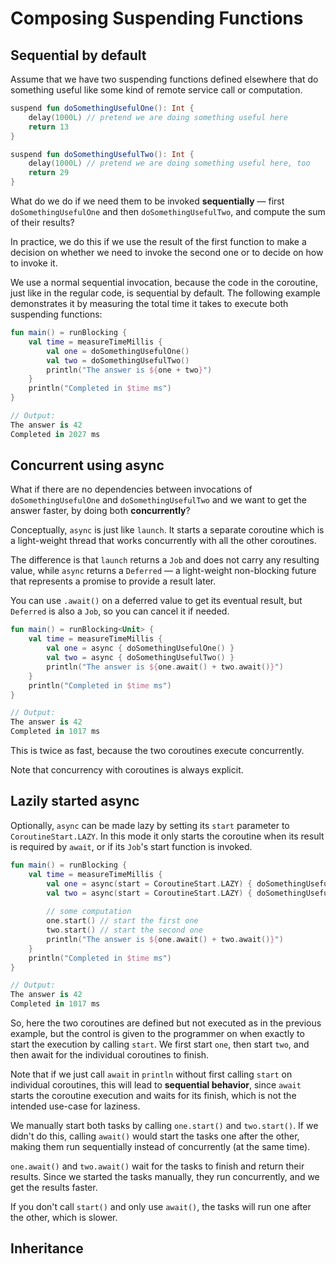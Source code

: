 # Composing Suspending Functions

## Sequential by default

Assume that we have two suspending functions defined elsewhere that do something useful like some kind of remote service call or computation. 

```Kotlin
suspend fun doSomethingUsefulOne(): Int {
    delay(1000L) // pretend we are doing something useful here
    return 13
}

suspend fun doSomethingUsefulTwo(): Int {
    delay(1000L) // pretend we are doing something useful here, too
    return 29
}
```

What do we do if we need them to be invoked **sequentially** — first `doSomethingUsefulOne` and then `doSomethingUsefulTwo`, and compute the sum of their results?

In practice, we do this if we use the result of the first function to make a decision on whether we need to invoke the second one or to decide on how to invoke it.

We use a normal sequential invocation, because the code in the coroutine, just like in the regular code, is sequential by default. The following example demonstrates it by measuring the total time it takes to execute both suspending functions:

```Kotlin
fun main() = runBlocking {
    val time = measureTimeMillis {
        val one = doSomethingUsefulOne()
        val two = doSomethingUsefulTwo()
        println("The answer is ${one + two}")
    }
    println("Completed in $time ms")    
}

// Output:
The answer is 42
Completed in 2027 ms
```

## Concurrent using async

What if there are no dependencies between invocations of `doSomethingUsefulOne` and `doSomethingUsefulTwo` and we want to get the answer faster, by doing both **concurrently**?

Conceptually, `async` is just like `launch`. It starts a separate coroutine which is a light-weight thread that works concurrently with all the other coroutines. 

The difference is that `launch` returns a `Job` and does not carry any resulting value, while `async` returns a `Deferred` — a light-weight non-blocking future that represents a promise to provide a result later. 

You can use `.await()` on a deferred value to get its eventual result, but `Deferred` is also a `Job`, so you can cancel it if needed.

```Kotlin
fun main() = runBlocking<Unit> {
    val time = measureTimeMillis {
        val one = async { doSomethingUsefulOne() }
        val two = async { doSomethingUsefulTwo() }
        println("The answer is ${one.await() + two.await()}")
    }
    println("Completed in $time ms")    
}

// Output:
The answer is 42
Completed in 1017 ms
```

This is twice as fast, because the two coroutines execute concurrently.

<note>
Note that concurrency with coroutines is always explicit.
</note>

## Lazily started async

Optionally, `async` can be made lazy by setting its `start` parameter to `CoroutineStart.LAZY`. In this mode it only starts the coroutine when its result is required by `await`, or if its `Job`'s start function is invoked.

```Kotlin
fun main() = runBlocking {
    val time = measureTimeMillis {
        val one = async(start = CoroutineStart.LAZY) { doSomethingUsefulOne() }
        val two = async(start = CoroutineStart.LAZY) { doSomethingUsefulTwo() }
        
        // some computation
        one.start() // start the first one
        two.start() // start the second one
        println("The answer is ${one.await() + two.await()}")
    }
    println("Completed in $time ms")    
}

// Output:
The answer is 42
Completed in 1017 ms
```

So, here the two coroutines are defined but not executed as in the previous example, but the control is given to the programmer on when exactly to start the execution by calling `start`. We first start `one`, then start `two`, and then await for the individual coroutines to finish.

Note that if we just call `await` in `println` without first calling `start` on individual coroutines, this will lead to **sequential behavior**, since `await` starts the coroutine execution and waits for its finish, which is not the intended use-case for laziness.

We manually start both tasks by calling `one.start()` and `two.start()`. If we didn't do this, calling `await()` would start the tasks one after the other, making them run sequentially instead of concurrently (at the same time).

`one.await()` and `two.await()` wait for the tasks to finish and return their results. Since we started the tasks manually, they run concurrently, and we get the results faster.

If you don't call `start()` and only use `await()`, the tasks will run one after the other, which is slower.

## Inheritance



























